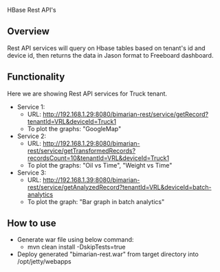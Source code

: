 HBase Rest API's

Overview
---------
Rest API services will query on Hbase tables based on tenant's id and device id, then returns the data in Jason format to Freeboard dashboard.

Functionality
--------------
Here we are showing Rest API services for Truck tenant.

- Service 1:
	- URL: http://192.168.1.29:8080/bimarian-rest/service/getRecord?tenantId=VRL&deviceId=Truck1
	- To plot the graphs: "GoogleMap"
- Service 2:
	- URL: http://192.168.1.29:8080/bimarian-rest/service/getTransformedRecords?recordsCount=10&tenantId=VRL&deviceId=Truck1
	- To plot the graphs: "Oil vs Time", "Weight vs Time"
- Service 3:
	- URL: http://192.168.1.39:8080/bimarian-rest/service/getAnalyzedRecord?tenantId=VRL&deviceId=batch-analytics
	- To plot the graph: "Bar graph in batch analytics"

How to use
------------
- Generate war file using below command:
    - mvn clean install -DskipTests=true
- Deploy generated "bimarian-rest.war" from target directory  into /opt/jetty/webapps

